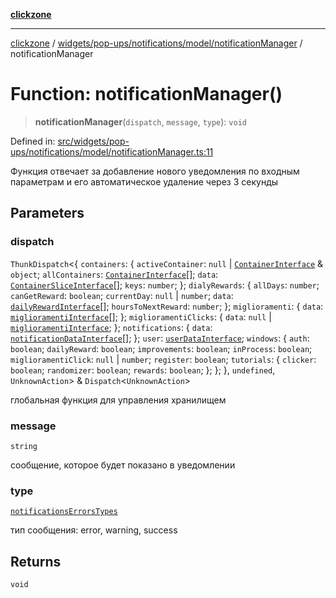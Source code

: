 [**clickzone**](../../../../../../README.md)

***

[clickzone](../../../../../../README.md) / [widgets/pop-ups/notifications/model/notificationManager](../README.md) / notificationManager

# Function: notificationManager()

> **notificationManager**(`dispatch`, `message`, `type`): `void`

Defined in: [src/widgets/pop-ups/notifications/model/notificationManager.ts:11](https://github.com/MaximBri/ClickZone/blob/20f3f0d061a7c50a96ed5bba64acbc325a456072/client/src/widgets/pop-ups/notifications/model/notificationManager.ts#L11)

Функция отвечает за добавление нового уведомления по входным параметрам и его автоматическое удаление через 3 секунды

## Parameters

### dispatch

`ThunkDispatch`\<\{ `containers`: \{ `activeContainer`: `null` \| [`ContainerInterface`](../../../../../../shared/types/interfaces/ContainerInterface.md) & `object`; `allContainers`: [`ContainerInterface`](../../../../../../shared/types/interfaces/ContainerInterface.md)[]; `data`: [`ContainerSliceInterface`](../../../../../../shared/types/interfaces/ContainerSliceInterface.md)[]; `keys`: `number`; \}; `dialyRewards`: \{ `allDays`: `number`; `canGetReward`: `boolean`; `currentDay`: `null` \| `number`; `data`: [`dailyRewardInterface`](../../../../../../entities/user/daily-rewards/model/dailyRewardsSlice/interfaces/dailyRewardInterface.md)[]; `hoursToNextReward`: `number`; \}; `miglioramenti`: \{ `data`: [`miglioramentiInterface`](../../../../../clicker-shop/model/miglioramentiSlice/interfaces/miglioramentiInterface.md)[]; \}; `miglioramentiClicks`: \{ `data`: `null` \| [`miglioramentiInterface`](../../../../../clicker-shop/model/miglioramentiSlice/interfaces/miglioramentiInterface.md); \}; `notifications`: \{ `data`: [`notificationDataInterface`](../../../../../../shared/types/interfaces/notificationDataInterface.md)[]; \}; `user`: [`userDataInterface`](../../../../../../shared/types/interfaces/userDataInterface.md); `windows`: \{ `auth`: `boolean`; `dailyReward`: `boolean`; `improvements`: `boolean`; `inProcess`: `boolean`; `miglioramentiClick`: `null` \| `number`; `register`: `boolean`; `tutorials`: \{ `clicker`: `boolean`; `randomizer`: `boolean`; `rewards`: `boolean`; \}; \}; \}, `undefined`, `UnknownAction`\> & `Dispatch`\<`UnknownAction`\>

глобальная функция для управления хранилищем

### message

`string`

сообщение, которое будет показано в уведомлении

### type

[`notificationsErrorsTypes`](../../../../../../shared/types/type-aliases/notificationsErrorsTypes.md)

тип сообщения: error, warning, success

## Returns

`void`
